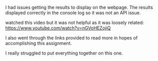 I had issues getting the results to display on the webpage. The results displayed correctly in the console log so it was not an API issue. 

watched this video but it was not helpful as it was loosely related: https://www.youtube.com/watch?v=nGVoHEZojiQ

I also went through the links provided to read more in hopes of accomplishing this assignment. 

I really struggled to put everything together on this one. 